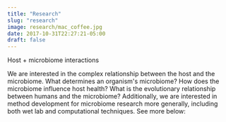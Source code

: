 ```yaml
---
title: "Research"
slug: "research"
image: research/mac_coffee.jpg
date: 2017-10-31T22:27:21-05:00
draft: false
---
```


Host + microbiome interactions 

We are interested in the complex relationship between the host and the microbiome. 
What determines an organism's microbiome? 
How does the microbiome influence host health?
What is the evolutionary relationship between humans and the microbiome? 
Additionally, we are interested in method development for microbiome research more generally, including both wet lab and computational techniques. 
See more below:
